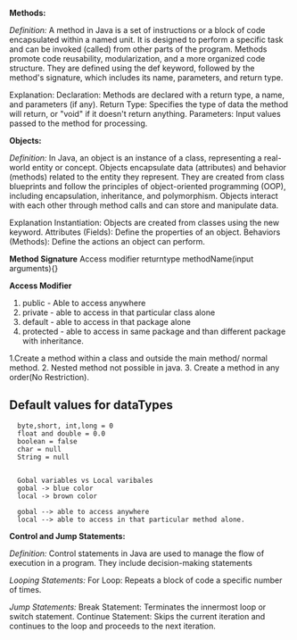 **Methods:**

   *Definition:* 
      A method in Java is a set of instructions or a block of code encapsulated within a named unit. It is designed to perform a specific task and can be invoked (called) from other parts of the program. Methods promote code reusability, modularization, and a more organized code structure. They are defined using the def keyword, followed by the method's signature, which includes its name, parameters, and return type.

   Explanation: 
      Declaration: Methods are declared with a return type, a name, and parameters (if any). Return Type: Specifies the type of data the method will return, or "void" if it doesn't return anything. Parameters: Input values passed to the method for processing.

**Objects:**

   *Definition:*
      In Java, an object is an instance of a class, representing a real-world entity or concept. Objects encapsulate data (attributes) and behavior (methods) related to the entity they represent. They are created from class blueprints and follow the principles of object-oriented programming (OOP), including encapsulation, inheritance, and polymorphism. Objects interact with each other through method calls and can store and manipulate data.

   Explanation
      Instantiation: Objects are created from classes using the new keyword. Attributes (Fields): Define the properties of an object. Behaviors (Methods): Define the actions an object can perform.


**Method Signature**
      Access modifier returntype  methodName(input arguments){}



**Access Modifier**
   1. public - Able to access anywhere
   2. private - able to access in that particular class alone
   3. default - able to access in that package alone 
   4. protected - able to access in same package and than different package with inheritance.


   1.Create a method within a class and outside the main method/ normal method.
   2. Nested method not possible in java.
   3. Create a method in any order(No Restriction).


   Default values for dataTypes
   ----------------------------
      byte,short, int,long = 0
      float and double = 0.0
      boolean = false
      char = null
      String = null


      Gobal variables vs Local varibales
      gobal -> blue color
      local -> brown color

      gobal --> able to access anywhere
      local --> able to access in that particular method alone.

 **Control and Jump Statements:**

   *Definition:* 
      Control statements in Java are used to manage the flow of execution in a program. They include decision-making statements

   *Looping Statements:*
      For Loop: Repeats a block of code a specific number of times.

   *Jump Statements:*
      Break Statement: Terminates the innermost loop or switch statement. Continue Statement: Skips the current iteration and continues to the loop and proceeds to the next iteration.